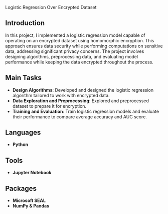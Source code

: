 Logistic Regression Over Encrypted Dataset

## Introduction
In this project, I implemented a logistic regression model capable of operating on an encrypted dataset using homomorphic encryption. 
This approach ensures data security while performing computations on sensitive data, addressing significant privacy concerns. The project involves designing algorithms, preprocessing data, and evaluating model performance while keeping the data encrypted throughout the process.

## Main Tasks
- **Design Algorithms**: Developed and designed the logistic regression algorithm tailored to work with encrypted data.
- **Data Exploration and Preprocessing**: Explored and preprocessed dataset to prepare it for encryption.
- **Training and Evaluation**: Train logistic regression models and evaluate their performance to compare average accuracy and AUC score.

## Languages
- **Python**

## Tools
- **Jupyter Notebook**

## Packages
- **Microsoft SEAL**
- **NumPy & Pandas**


